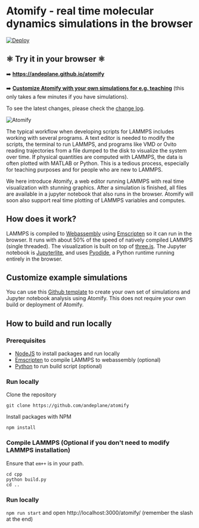 # Atomify - real time molecular dynamics simulations in the browser
[![Deploy](https://github.com/andeplane/atomify/actions/workflows/deploy.yaml/badge.svg?branch=main)](https://github.com/andeplane/atomify/actions/workflows/deploy.yaml)

## ⚛️ Try it in your browser ⚛️

➡️ **https://andeplane.github.io/atomify**

➡️ **[Customize Atomify with your own simulations for e.g. teaching](https://github.com/andeplane/atomify-examples-template)** (this only takes a few minutes if you have simulations).

To see the latest changes, please check the [change log](CHANGELOG.md).

![Atomify](atomify.gif)

The typical workflow when developing scripts for LAMMPS includes working with several programs. A text editor is needed to modify the scripts, the terminal to run LAMMPS, and programs like VMD or Ovito reading trajectories from a file dumped to the disk to visualize the system over time. If physical quantities are computed with LAMMPS, the data is often plotted with MATLAB or Python. This is a tedious process, especially for teaching purposes and for people who are new to LAMMPS. 

We here introduce Atomify, a web editor running LAMMPS with real time visualization with stunning graphics. After a simulation is finished, all files are available in a jupyter notebook that also runs in the browser. Atomify will soon also support real time plotting of LAMMPS variables and computes.

## How does it work?
LAMMPS is compiled to [Webassembly](https://webassembly.org/) using [Emscripten](https://emscripten.org/) so it can run in the browser. It runs with about 50% of the speed of natively compiled LAMMPS (single threaded). The visualization is built on top of [three.js](https://threejs.org/). The Jupyter notebook is [Jupyterlite](https://jupyterlite.readthedocs.io/), and uses [Pyodide](https://pyodide.org/en/stable/), a Python runtime running entirely in the browser.

## Customize example simulations
You can use this [Github template](https://github.com/andeplane/atomify-examples-template) to create your own set of simulations and Jupyter notebook analysis using Atomify. This does not require your own build or deployment of Atomify.

## How to build and run locally
### Prerequisites
 - [NodeJS](https://nodejs.org/en/) to install packages and run locally
 - [Emscripten](https://emscripten.org/) to compile LAMMPS to webassembly (optional)
 - [Python](https://www.python.org/) to run build script (optional)

### Run locally
Clone the repository

`git clone https://github.com/andeplane/atomify`

Install packages with NPM

`npm install`

### Compile LAMMPS (Optional if you don't need to modify LAMMPS installation)
Ensure that `em++` is in your path.
```
cd cpp
python build.py
cd ..
```
### Run locally

`npm run start`
and open http://localhost:3000/atomify/ (remember the slash at the end)

